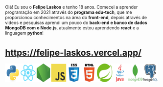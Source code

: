 Olá! Eu sou o **Felipe Laskos** e tenho 18 anos. Comecei a aprender programação em 2021 através do **programa edu-tech**, que me proporcionou conhecimentos na área do **front-end**, depois através de videos e pesquisas aprendi um pouco do **back-end e banco de dados MongoDB com o Node.js**, atualmente estou aprendendo **react** e a linguagem **python**!
  ##
  
  # https://felipe-laskos.vercel.app/


<div>
      <img src="https://github.com/devicons/devicon/blob/master/icons/python/python-original.svg" height="60" width="50" align="left"/>
      <img src="https://github.com/devicons/devicon/blob/master/icons/react/react-original.svg" height="60" width="50" align="left"/>
      <img src="https://github.com/devicons/devicon/blob/master/icons/nodejs/nodejs-original.svg" height="60" width="50" align="left"/>
      <img src="https://github.com/devicons/devicon/blob/master/icons/javascript/javascript-original.svg" height="60" width="50" align="left"/>
      <img src="https://github.com/devicons/devicon/blob/master/icons/css3/css3-original-wordmark.svg" height="60" width="50" align="left"/>
      <img src="https://github.com/devicons/devicon/blob/master/icons/html5/html5-original-wordmark.svg" height="60" width="50" align="left"/>
      <img src="https://github.com/devicons/devicon/blob/master/icons/spring/spring-original.svg" height="60" width="50" align="left"/>
      <img src="https://github.com/devicons/devicon/blob/master/icons/java/java-original-wordmark.svg" height="60" width="50" align="left"/>
      <img src="https://github.com/devicons/devicon/blob/master/icons/mongodb/mongodb-plain-wordmark.svg" height="60" width="50" align="left"/>
      <img src="https://github.com/devicons/devicon/blob/master/icons/postgresql/postgresql-original-wordmark.svg" height="60" width="50" align="left"/>
</div>
